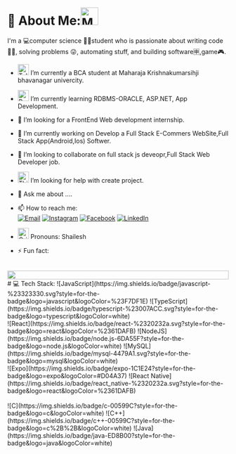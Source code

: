 # 💫 About Me:<img src="https://raw.githubusercontent.com/Tarikul-Islam-Anik/Animated-Fluent-Emojis/master/Emojis/People%20with%20professions/Man%20Technologist%20Light%20Skin%20Tone.png" alt="Man Technologist Light Skin Tone" width="40" height="40" />
I'm a 💻computer science 👨‍💻student who is passionate about writing code 👨‍💻, solving problems 😜, automating stuff, and building software🈸,game🎮.
- <img src="https://raw.githubusercontent.com/Tarikul-Islam-Anik/Animated-Fluent-Emojis/master/Emojis/Objects/Telescope.png" alt="Telescope" width="25" height="25" /> I’m currently a BCA student at Maharaja Krishnakumarsihji bhavanagar univercity.
- <img src="https://raw.githubusercontent.com/Tarikul-Islam-Anik/Animated-Fluent-Emojis/master/Emojis/Objects/Books.png" alt="Books" width="25" height="25" /> I’m currently learning  RDBMS-ORACLE, ASP.NET, App Development. 
- 👯 I’m looking for a FrontEnd Web development internship.
- 🔭 I’m currently working on Develop a Full Stack E-Commers WebSite,Full Stack App(Android,Ios) Softwer.
- 👯 I’m looking to collaborate on full stack js deveopr,Full Stack Web Developer job.
- <img src="https://raw.githubusercontent.com/Tarikul-Islam-Anik/Animated-Fluent-Emojis/master/Emojis/Smilies/Thinking%20Face.png" alt="Thinking Face" width="25" height="25" /> I’m looking for help with create project.
- 💬 Ask me about ....
- 📫 How to reach me:<br/>
[![Email](https://img.shields.io/badge/Gmail-D14836?style=for-the-badge&logo=gmail&logoColor=white)](mailto:shailesamakavana@gmail.com)
[![Instagram](https://img.shields.io/badge/Instagram-E4405F?style=for-the-badge&logo=instagram&logoColor=white)](https://www.instagram.com/shailesh.04m)
[![Facebook](https://img.shields.io/badge/Facebook-1877F2?style=for-the-badge&logo=facebook&logoColor=white)](https://www.facebook.com/shailesh.04m)
[![LinkedIn](https://img.shields.io/badge/LinkedIn-0A66C2?style=for-the-badge&logo=linkedin&logoColor=white)](https://www.linkedin.com/shailesh-04m)

- <img src="https://raw.githubusercontent.com/Tarikul-Islam-Anik/Animated-Fluent-Emojis/master/Emojis/Smilies/Grinning%20Face%20with%20Smiling%20Eyes.png" alt="Grinning Face with Smiling Eyes" width="25" height="25" /> Pronouns: Shailesh
- ⚡ Fun fact: 
<br>
<img src="https://i.imgur.com/dBaSKWF.gif" height="20" width="100%">
<br>
# 💻 Tech Stack:
![JavaScript](https://img.shields.io/badge/javascript-%23323330.svg?style=for-the-badge&logo=javascript&logoColor=%23F7DF1E)
![TypeScript](https://img.shields.io/badge/typescript-%23007ACC.svg?style=for-the-badge&logo=typescript&logoColor=white) 
<br/>
![React](https://img.shields.io/badge/react-%2320232a.svg?style=for-the-badge&logo=react&logoColor=%2361DAFB) 
![NodeJS](https://img.shields.io/badge/node.js-6DA55F?style=for-the-badge&logo=node.js&logoColor=white) 
![MySQL](https://img.shields.io/badge/mysql-4479A1.svg?style=for-the-badge&logo=mysql&logoColor=white) 
<br/>
![Expo](https://img.shields.io/badge/expo-1C1E24?style=for-the-badge&logo=expo&logoColor=#D04A37) 
![React Native](https://img.shields.io/badge/react_native-%2320232a.svg?style=for-the-badge&logo=react&logoColor=%2361DAFB) 
<br><br/>
![C](https://img.shields.io/badge/c-00599C?style=for-the-badge&logo=c&logoColor=white)  ![C++](https://img.shields.io/badge/c++-00599C?style=for-the-badge&logo=c%2B%2B&logoColor=white)  ![Java](https://img.shields.io/badge/java-ED8B00?style=for-the-badge&logo=java&logoColor=white)
